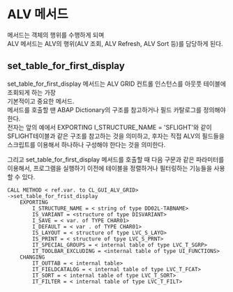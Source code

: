 # ALV 메서드
메서드는 객체의 행위를 수행하게 되며 <br>
ALV 메서드는 ALV의 행위(ALV 조회, ALV Refresh, ALV Sort 등)를 담당하게 된다.

## set_table_for_first_display
set_table_for_first_display 메서드는 ALV GRID 컨트롤 인스턴스를 아웃풋 테이블에 조회되게 하는 가장 <br>기본적이고 중요한 메서드. <br>
메서드를 호출할 땐 ABAP Dictionary의 구조를 참고하거나 필드 카탈로그를 정의해야한다. <br>
전자는 앞의 예에서 EXPORTING I_STRUCTURE_NAME = 'SFLIGHT'와 같이 SFLIGHT테이블과 같은 구조를 참고하는 것을 의미하고, 후자는 직접 ALV의 필드들을 스크립트를 이용해서 하나하나 구성해야 한다는 것을 의미한다.

그리고 set_table_for_first_display 메서드를 호출할 때 다음 구문과 같은 파라미터를 이용해서, 프로그램을 실행하기 이전에 테이블을 정렬하거나 필터링하는 기능들을 사용할 수 있다.

```ABAP
CALL METHOD < ref.var. to CL_GUI_ALV_GRID>
->set_table_for_frist_display
    EXPORTING
        I_STRUCTURE_NAME = < string of type DD02L-TABNAME>
        IS_VARIANT = <structure of type DISVARIANT>
        I_SAVE = < var. of TYPE CHAR01>
        I_DEFAULT = < var . of TYPE CHAR01>
        IS_LAYOUT = < structure of type LVC_S_LAYO>
        IS_PRINT = < structure of tpye LVC_S_PRNT>
        IT_SPECIAL_GROUPS = < internal table of type LVC_T_SGRP>
        IT_TOOLBAR_EXCLUDING = <internal table of type UI_FUNCTIONS>
    CHANGING
        IT_OUTTAB = < internal table>
        IT_FIELDCATALOG = < internal table of type LVC_T_FCAT>
        IT_SORT = < internal table of type LVC_T_SORT>
        IT_FILTER = < internal table of type LVC_T_FILT>    
```
